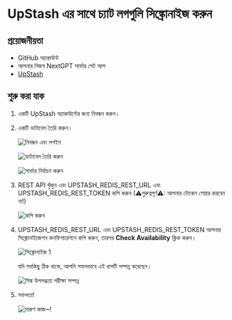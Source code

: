 # UpStash এর সাথে চ্যাট লগগুলি সিঙ্ক্রোনাইজ করুন

## প্রয়োজনীয়তা

- GitHub অ্যাকাউন্ট
- আপনার নিজস্ব NextGPT সার্ভার সেট আপ
- [UpStash](https://upstash.com)

## শুরু করা যাক

1. একটি UpStash অ্যাকাউন্টের জন্য নিবন্ধন করুন।
2. একটি ডাটাবেস তৈরি করুন।

   ![নিবন্ধন এবং লগইন](./images/upstash-1.png)

   ![ডাটাবেস তৈরি করুন](./images/upstash-2.png)

   ![সার্ভার নির্বাচন করুন](./images/upstash-3.png)

3. REST API খুঁজুন এবং UPSTASH_REDIS_REST_URL এবং UPSTASH_REDIS_REST_TOKEN কপি করুন (⚠গুরুত্বপূর্ণ⚠: আপনার টোকেন শেয়ার করবেন না!)

   ![কপি করুন](./images/upstash-4.png)

4. UPSTASH_REDIS_REST_URL এবং UPSTASH_REDIS_REST_TOKEN আপনার সিঙ্ক্রোনাইজেশন কনফিগারেশনে কপি করুন, তারপর **Check Availability** ক্লিক করুন।

   ![সিঙ্ক্রোনাইজ 1](./images/upstash-5.png)

   যদি সবকিছু ঠিক থাকে, আপনি সফলভাবে এই ধাপটি সম্পন্ন করেছেন।

   ![সিঙ্ক উপলব্ধতা পরীক্ষা সম্পন্ন](./images/upstash-6.png)

5. সফলতা!

   ![দারুণ কাজ~!](./images/upstash-7.png)
